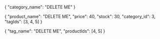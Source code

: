 
{
    "category_name": "DELETE ME"
}


{
    "product_name": "DELETE ME",
    "price": 40,
    "stock": 30,
    "category_id": 3,
    "tagIds": [3, 4, 5]
}

{
    "tag_name": "DELETE ME",
    "productIds": [4, 5]
}